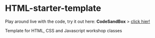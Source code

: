 # HTML-starter-template

Play around live with the code, try it out here: **CodeSandBox** > [click hier!](https://codesandbox.io/s/github/davidvandenbor/html-starter-template)

Template for HTML, CSS and Javascript workshop classes
